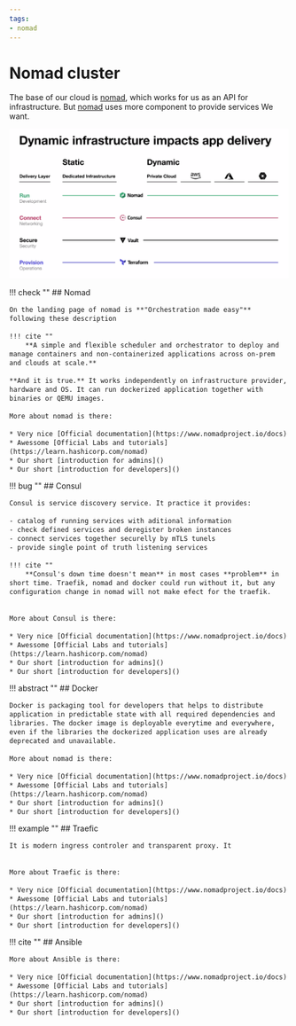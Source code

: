 ```yaml
---
tags:
- nomad
---
```

# Nomad cluster

The base of our cloud is [nomad](https://nomadproject.io), which works for us as an API for infrastructure. But [nomad](https://nomadproject.io) uses more component to provide services We want.

![Hashi stack](images/hashi_stack.png)

!!! check ""
    ## Nomad
    
    On the landing page of nomad is **"Orchestration made easy"** following these description

    !!! cite ""
        **A simple and flexible scheduler and orchestrator to deploy and manage containers and non-containerized applications across on-prem and clouds at scale.**

    **And it is true.** It works independently on infrastructure provider, hardware and OS. It can run dockerized application together with binaries or QEMU images.

    More about nomad is there:

    * Very nice [Official documentation](https://www.nomadproject.io/docs)
    * Awessome [Official Labs and tutorials](https://learn.hashicorp.com/nomad)
    * Our short [introduction for admins]()
    * Our short [introduction for developers]()


!!! bug ""
    ## Consul

    Consul is service discovery service. It practice it provides:

    - catalog of running services with aditional information
    - check defined services and deregister broken instances
    - connect services together securelly by mTLS tunels
    - provide single point of truth listening services
    
    !!! cite ""
        **Consul's down time doesn't mean** in most cases **problem** in short time. Traefik, nomad and docker could run without it, but any configuration change in nomad will not make efect for the traefik.


    More about Consul is there:

    * Very nice [Official documentation](https://www.nomadproject.io/docs)
    * Awessome [Official Labs and tutorials](https://learn.hashicorp.com/nomad)
    * Our short [introduction for admins]()
    * Our short [introduction for developers]()

!!! abstract ""
    ## Docker

    Docker is packaging tool for developers that helps to distribute application in predictable state with all required dependencies and libraries. The docker image is deployable everytime and everywhere, even if the libraries the dockerized application uses are already deprecated and unavailable.

    More about nomad is there:

    * Very nice [Official documentation](https://www.nomadproject.io/docs)
    * Awessome [Official Labs and tutorials](https://learn.hashicorp.com/nomad)
    * Our short [introduction for admins]()
    * Our short [introduction for developers]()

!!! example ""
    ## Traefic

    It is modern ingress controler and transparent proxy. It 


    More about Traefic is there:

    * Very nice [Official documentation](https://www.nomadproject.io/docs)
    * Awessome [Official Labs and tutorials](https://learn.hashicorp.com/nomad)
    * Our short [introduction for admins]()
    * Our short [introduction for developers]()


!!! cite ""
    ## Ansible

    More about Ansible is there:

    * Very nice [Official documentation](https://www.nomadproject.io/docs)
    * Awessome [Official Labs and tutorials](https://learn.hashicorp.com/nomad)
    * Our short [introduction for admins]()
    * Our short [introduction for developers]()
